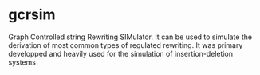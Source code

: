 # gcrsim

Graph Controlled string Rewriting SIMulator. It can be used to simulate the derivation of most common types of regulated rewriting. It was primary developped and heavily used for the simulation of insertion-deletion systems
